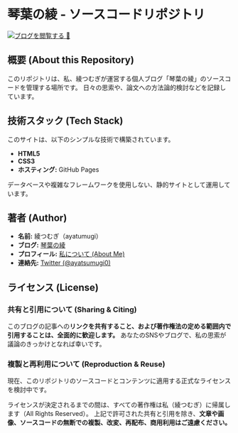 # 琴葉の綾 - ソースコードリポジトリ

[![ブログを閲覧する 🚀](https://img.shields.io/badge/Visit-My_Blog-007BFF?style=for-the-badge)](https://twillore.github.io/homepage/)

## 概要 (About this Repository)

このリポジトリは、私、綾つむぎが運営する個人ブログ「琴葉の綾」のソースコードを管理する場所です。
日々の思索や、論文への方法論的検討などを記録しています。

## 技術スタック (Tech Stack)

このサイトは、以下のシンプルな技術で構築されています。

*   **HTML5**
*   **CSS3**
*   **ホスティング:** GitHub Pages

データベースや複雑なフレームワークを使用しない、静的サイトとして運用しています。

## 著者 (Author)

*   **名前:** 綾つむぎ（ayatumugi）
*   **ブログ:** [琴葉の綾](https://twillore.github.io/homepage/index.html)
*   **プロフィール:** [私について (About Me)](https://twillore.github.io/homepage/about.html)
*   **連絡先:** [Twitter (@ayatsumugi0)](https://twitter.com/ayatsumugi0)

## ライセンス (License)

### 共有と引用について (Sharing & Citing)

このブログの記事への**リンクを共有すること、および著作権法の定める範囲内で引用することは、全面的に歓迎します。**
あなたのSNSやブログで、私の思索が議論のきっかけとなれば幸いです。

### 複製と再利用について (Reproduction & Reuse)

現在、このリポジトリのソースコードとコンテンツに適用する正式なライセンスを検討中です。

ライセンスが決定されるまでの間は、すべての著作権は私（綾つむぎ）に帰属します（All Rights Reserved）。
上記で許可された共有と引用を除き、**文章や画像、ソースコードの無断での複製、改変、再配布、商用利用はご遠慮ください。**